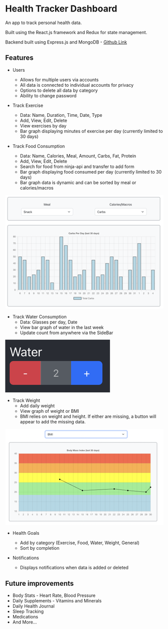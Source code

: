 # Health Tracker Dashboard

An app to track personal health data.

Built using the React.js framework and Redux for state management.

Backend built using Express.js and MongoDB - [Github Link](https://github.com/blee2125/health-tracker-dashboard-backend)

## Features

* Users
    - Allows for multiple users via accounts
    - All data is connected to individual accounts for privacy
    - Options to delete all data by category
    - Ability to change password

* Track Exercise
    - Data: Name, Duration, Time, Date, Type
    - Add, View, Edit, Delete
    - View exercises by day
    - Bar graph displaying minutes of exercise per day (currently limited to 30 days)

* Track Food Consumption
    - Data: Name, Calories, Meal, Amount, Carbs, Fat, Protein
    - Add, View, Edit, Delete
    - Search for food from ninja-api and transfer to add form
    - Bar graph displaying food consumed per day (currently limited to 30 days)
    - Bar graph data is dynamic and can be sorted by meal or calories/macros

![foodbargraph](https://github.com/blee2125/health-tracker-dashboard/blob/main/public/images/foodbargraph.png)

* Track Water Consumption
    - Data: Glasses per day, Date
    - View bar graph of water in the last week
    - Update count from anywhere via the SideBar

![watersidebar](https://github.com/blee2125/health-tracker-dashboard/blob/main/public/images/watersidbar.png)


* Track Weight
    - Add daily weight
    - View graph of weight or BMI
    - BMI relies on weight and height. If either are missing, a button will appear to add the missing data.

![bmigraph](https://github.com/blee2125/health-tracker-dashboard/blob/main/public/images/bmigraph.png)

* Health Goals
    - Add by category (Exercise, Food, Water, Weight, General)
    - Sort by completion

* Notifications
    - Displays notifications when data is added or deleted


## Future improvements

* Body Stats - Heart Rate, Blood Pressure
* Daily Supplements - Vitamins and Minerals
* Daily Health Journal
* Sleep Tracking
* Medications
* And More...


